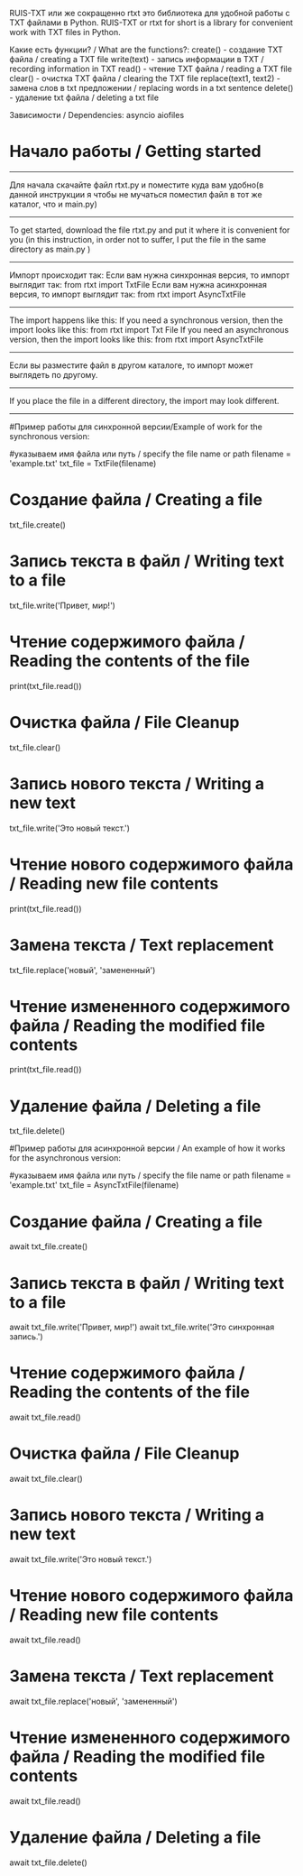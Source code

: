 RUIS-TXT или же сокращенно rtxt это библиотека для удобной работы с TXT файлами в Python.
RUIS-TXT or rtxt for short is a library for convenient work with TXT files in Python.

Какие есть функции? / What are the functions?:
create() - создание TXT файла / creating a TXT file
write(text) - запись информации в TXT / recording information in TXT
read() - чтение TXT файла / reading a TXT file
clear() - очистка TXT файла / clearing the TXT file
replace(text1, text2) - замена слов в txt предложении / replacing words in a txt sentence
delete() - удаление txt файла / deleting a txt file

Зависимости / Dependencies:
asyncio
aiofiles


<h1>Начало работы / Getting started</h1>

----

Для начала скачайте файл rtxt.py и поместите куда вам удобно(в данной инструкции я чтобы не мучаться поместил файл в тот же каталог, что и main.py)

----

To get started, download the file rtxt.py and put it where it is convenient for you (in this instruction, in order not to suffer, I put the file in the same directory as main.py )

----

Импорт происходит так:
Если вам нужна синхронная версия, то импорт выглядит так:
from rtxt import TxtFile
Если вам нужна асинхронная версия, то импорт выглядит так:
from rtxt import AsyncTxtFile

----

The import happens like this:
If you need a synchronous version, then the import looks like this:
from rtxt import Txt File
If you need an asynchronous version, then the import looks like this:
from rtxt import AsyncTxtFile

----

Если вы разместите файл в другом каталоге, то импорт может выглядеть по другому.

----

If you place the file in a different directory, the import may look different.

----

#Пример работы для синхронной версии/Example of work for the synchronous version:

#указываем имя файла или путь / specify the file name or path
filename = 'example.txt'
txt_file = TxtFile(filename)
# Создание файла / Creating a file
txt_file.create()
# Запись текста в файл / Writing text to a file
txt_file.write('Привет, мир!')
# Чтение содержимого файла / Reading the contents of the file
print(txt_file.read())
# Очистка файла / File Cleanup
txt_file.clear()
# Запись нового текста / Writing a new text
txt_file.write('Это новый текст.')
# Чтение нового содержимого файла / Reading new file contents
print(txt_file.read())
# Замена текста / Text replacement
txt_file.replace('новый', 'замененный')
# Чтение измененного содержимого файла / Reading the modified file contents
print(txt_file.read())
# Удаление файла / Deleting a file
txt_file.delete()

#Пример работы для асинхронной версии / An example of how it works for the asynchronous version:

#указываем имя файла или путь / specify the file name or path
filename = 'example.txt'
txt_file = AsyncTxtFile(filename)
# Создание файла / Creating a file
await txt_file.create()
# Запись текста в файл / Writing text to a file
await txt_file.write('Привет, мир!')
await txt_file.write('Это синхронная запись.')
# Чтение содержимого файла / Reading the contents of the file
await txt_file.read()
# Очистка файла / File Cleanup
await txt_file.clear()
# Запись нового текста / Writing a new text
await txt_file.write('Это новый текст.')
# Чтение нового содержимого файла / Reading new file contents
await txt_file.read()
# Замена текста / Text replacement
await txt_file.replace('новый', 'замененный')
# Чтение измененного содержимого файла / Reading the modified file contents
await txt_file.read()
# Удаление файла / Deleting a file
await txt_file.delete()

